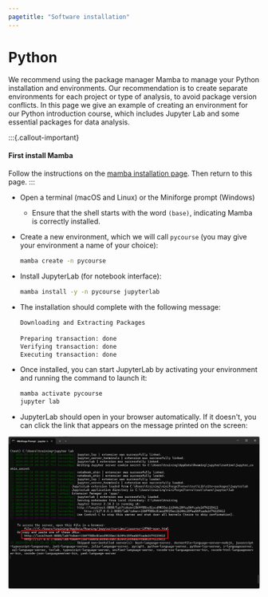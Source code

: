 ```yaml
---
pagetitle: "Software installation"
---
```


# Python

We recommend using the package manager Mamba to manage your Python installation and environments. 
Our recommendation is to create separate environments for each project or type of analysis, to avoid package version conflicts. 
In this page we give an example of creating an environment for our Python introduction course, which includes Jupyter Lab and some essential packages for data analysis. 

:::{.callout-important}
#### First install Mamba

Follow the instructions on the [mamba installation page](mamba.md). 
Then return to this page.
:::

* Open a terminal (macOS and Linux) or the Miniforge prompt (Windows)
  * Ensure that the shell starts with the word `(base)`, indicating Mamba is correctly installed.
* Create a new environment, which we will call `pycourse` (you may give your environment a name of your choice):

    ```bash
    mamba create -n pycourse
    ```

* Install JupyterLab (for notebook interface):

    ```bash
    mamba install -y -n pycourse jupyterlab
    ```

* The installation should complete with the following message: 

    ```
    Downloading and Extracting Packages

    Preparing transaction: done
    Verifying transaction: done
    Executing transaction: done
    ```

* Once installed, you can start JupyterLab by activating your environment and running the command to launch it:

    ```bash
    mamba activate pycourse
    jupyter lab
    ```

* JupyterLab should open in your browser automatically. If it doesn't, you can click the link that appears on the message printed on the screen:

![](images/jupyterlab_launch.png)